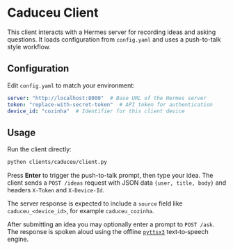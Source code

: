 # Caduceu Client

This client interacts with a Hermes server for recording ideas and asking
questions. It loads configuration from `config.yaml` and uses a push-to-talk
style workflow.

## Configuration

Edit `config.yaml` to match your environment:

```yaml
server: "http://localhost:8000"  # Base URL of the Hermes server
token: "replace-with-secret-token"  # API token for authentication
device_id: "cozinha"  # Identifier for this client device
```

## Usage

Run the client directly:

```bash
python clients/caduceu/client.py
```

Press **Enter** to trigger the push-to-talk prompt, then type your idea.
The client sends a `POST /ideas` request with JSON data `{user, title, body}`
and headers `X-Token` and `X-Device-Id`.

The server response is expected to include a `source` field like
`caduceu_<device_id>`, for example `caduceu_cozinha`.

After submitting an idea you may optionally enter a prompt to
`POST /ask`. The response is spoken aloud using the offline
[`pyttsx3`](https://pyttsx3.readthedocs.io/) text‑to‑speech engine.

